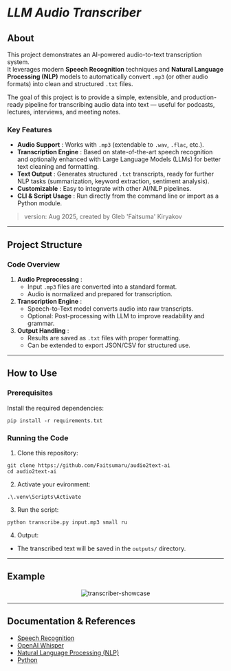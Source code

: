# **_LLM Audio Transcriber_**

## About
This project demonstrates an AI-powered audio-to-text transcription system.  
It leverages modern **Speech Recognition** techniques and **Natural Language Processing (NLP)** models to automatically convert `.mp3` (or other audio formats) into clean and structured `.txt` files.  

The goal of this project is to provide a simple, extensible, and production-ready pipeline for transcribing audio data into text — useful for podcasts, lectures, interviews, and meeting notes.

### Key Features
* **Audio Support** : Works with `.mp3` (extendable to `.wav`, `.flac`, etc.).
* **Transcription Engine** : Based on state-of-the-art speech recognition and optionally enhanced with Large Language Models (LLMs) for better text cleaning and formatting.
* **Text Output** : Generates structured `.txt` transcripts, ready for further NLP tasks (summarization, keyword extraction, sentiment analysis).
* **Customizable** : Easy to integrate with other AI/NLP pipelines.
* **CLI & Script Usage** : Run directly from the command line or import as a Python module.

> version: Aug 2025, created by Gleb 'Faitsuma' Kiryakov

---

## Project Structure

### Code Overview
1. **Audio Preprocessing** :
   * Input `.mp3` files are converted into a standard format.
   * Audio is normalized and prepared for transcription.
2. **Transcription Engine** :
   * Speech-to-Text model converts audio into raw transcripts.
   * Optional: Post-processing with LLM to improve readability and grammar.
3. **Output Handling** :
   * Results are saved as `.txt` files with proper formatting.
   * Can be extended to export JSON/CSV for structured use.

---

## How to Use

### Prerequisites
Install the required dependencies:
```
pip install -r requirements.txt
```
### Running the Code
1. Clone this repository:
```
git clone https://github.com/Faitsumaru/audio2text-ai
cd audio2text-ai
```
2. Activate your evironment:
```
.\.venv\Scripts\Activate
```

3. Run the script:
```
python transcribe.py input.mp3 small ru
```

4. Output:
* The transcribed text will be saved in the `outputs/` directory.

---

## Example

<div align="center">
    <img src="preshow/preshow.png" alt="transcriber-showcase">
</div>

---

## Documentation & References
* [Speech Recognition](https://pypi.org/project/SpeechRecognition/)
* [OpenAI Whisper](https://github.com/openai/whisper)
* [Natural Language Processing (NLP)](https://en.wikipedia.org/wiki/Natural_language_processing)
* [Python](https://docs.python.org/3/)